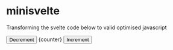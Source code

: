 # minisvelte

Transforming the svelte code below to valid optimised javascript

<script>
  let counter = 0;

  const increment = () => counter++;
  const decrement = () => counter--;
</script>

<button on:click={decrement}>Decrement</button>
{counter}
<button on:click={increment}>Increment</button>

<style>
    
</style>

